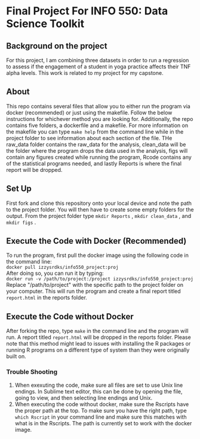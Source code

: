 # Final Project For INFO 550: Data Science Toolkit  
  
 
## Background on the project  
For this project, I am combining three datasets in order to run a regression to assess if the engagement of a student in yoga practice affects their TNF alpha levels. This work is related to my project for my capstone.  

## About
This repo contains several files that allow you to either run the program via docker (recommended) or just using the makefile. Follow the below instructions for whichever method you are looking for. Additionally, the repo contains five folders, a dockerfile and a makefile. For more information on the makefile you can type `make help` from the command line while in the project folder to see information about each section of the file. THe raw_data folder contains the raw_data for the analysis, clean_data will be the folder where the program drops the data used in the analysis, figs will contain any figures created while running the program, Rcode contains any of the statistical programs needed, and lastly Reports is where the final report will be dropped.
   
## Set Up  
First fork and clone this repository onto your local device and note the path to the project folder. You will then have to create some empty folders for the output. From the project folder type `mkdir Reports` , `mkdir clean_data` , and `mkdir figs` .   

## Execute the Code with Docker (Recommended) 
To run the program, first pull the docker image using the following code in the command line:  
`docker pull izzysrdks/info550_project:proj`  
After doing so, you can run it by typing:  
`docker run -v /path/to/project:/project izzysrdks/info550_project:proj`  
Replace "/path/to/project" with the specific path to the project folder on your computer. This will run the program and create a final report titled `report.html` in the reports folder.  

## Execute the Code without Docker  
After forking the repo, type `make` in the command line and the program will run. A report titled `report.html` will be dropped in the reports folder. Please note that this method might lead to issues with installing the R packages or running R programs on a different type of system than they were originally built on.  

### Trouble Shooting  
1. When exexuting the code, make sure all files are set to use Unix line endings. In Sublime text editor, this can be done by opening the file, going to view, and then selecting line endings and Unix.  
2. When executing the code without docker, make sure the Rscripts have the proper path at the top. To make sure you have the right path, type `which Rscript` in your command line and make sure this matches with what is in the Rscripts. The path is currently set to work with the docker image.
